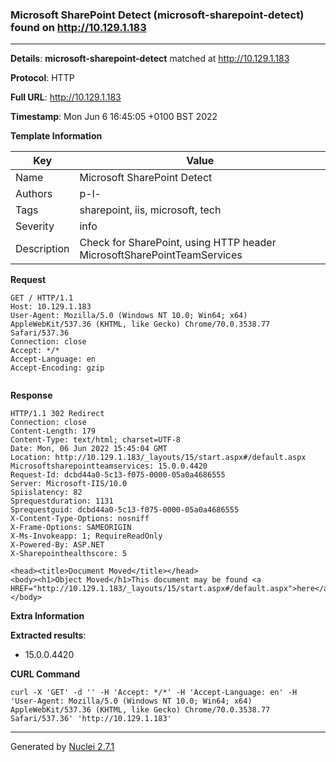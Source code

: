 ### Microsoft SharePoint Detect (microsoft-sharepoint-detect) found on http://10.129.1.183
---
**Details**: **microsoft-sharepoint-detect**  matched at http://10.129.1.183

**Protocol**: HTTP

**Full URL**: http://10.129.1.183

**Timestamp**: Mon Jun 6 16:45:05 +0100 BST 2022

**Template Information**

| Key | Value |
|---|---|
| Name | Microsoft SharePoint Detect |
| Authors | p-l- |
| Tags | sharepoint, iis, microsoft, tech |
| Severity | info |
| Description | Check for SharePoint, using HTTP header MicrosoftSharePointTeamServices |

**Request**
```http
GET / HTTP/1.1
Host: 10.129.1.183
User-Agent: Mozilla/5.0 (Windows NT 10.0; Win64; x64) AppleWebKit/537.36 (KHTML, like Gecko) Chrome/70.0.3538.77 Safari/537.36
Connection: close
Accept: */*
Accept-Language: en
Accept-Encoding: gzip


```

**Response**
```http
HTTP/1.1 302 Redirect
Connection: close
Content-Length: 179
Content-Type: text/html; charset=UTF-8
Date: Mon, 06 Jun 2022 15:45:04 GMT
Location: http://10.129.1.183/_layouts/15/start.aspx#/default.aspx
Microsoftsharepointteamservices: 15.0.0.4420
Request-Id: dcbd44a0-5c13-f075-0000-05a0a4686555
Server: Microsoft-IIS/10.0
Spiislatency: 82
Sprequestduration: 1131
Sprequestguid: dcbd44a0-5c13-f075-0000-05a0a4686555
X-Content-Type-Options: nosniff
X-Frame-Options: SAMEORIGIN
X-Ms-Invokeapp: 1; RequireReadOnly
X-Powered-By: ASP.NET
X-Sharepointhealthscore: 5

<head><title>Document Moved</title></head>
<body><h1>Object Moved</h1>This document may be found <a HREF="http://10.129.1.183/_layouts/15/start.aspx#/default.aspx">here</a></body>
```

**Extra Information**

**Extracted results**:

- 15.0.0.4420



**CURL Command**
```
curl -X 'GET' -d '' -H 'Accept: */*' -H 'Accept-Language: en' -H 'User-Agent: Mozilla/5.0 (Windows NT 10.0; Win64; x64) AppleWebKit/537.36 (KHTML, like Gecko) Chrome/70.0.3538.77 Safari/537.36' 'http://10.129.1.183'
```
---
Generated by [Nuclei 2.7.1](https://github.com/projectdiscovery/nuclei)